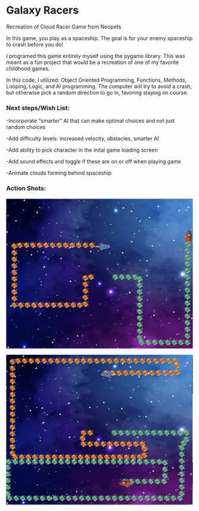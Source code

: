 # Galaxy Racers
Recreation of Cloud Racer Game from Neopets

In this game, you play as a spaceship. The goal is for your enemy spaceship to crash before you do! 

I programed this game entirely myself using the pygame library. This was meant as a fun project that would be a recreation of one of my favorite childhood games.

In this code, I utilized: Object Oriented Programming, Functions, Methods, Looping, Logic, and AI programming. The computer will try to avoid a crash, but otherwise pick a random direction to go in, favoring staying on course. 

### Next steps/Wish List:
-Incorporate "smarter" AI that can make optimal choices and not just random choices

-Add difficulty levels: increased velocity, obstacles, smarter AI

-Add ability to pick character in the inital game loading screen

-Add sound effects and toggle if these are on or off when playing game

-Animate clouds forming behind spaceship

### Action Shots:

![Demo Screenshot 1](/galaxy_racers_demo.png/?raw=true)

![Demo Screenshot 2](/galaxy_racers_demo_2.png/?raw=true)
